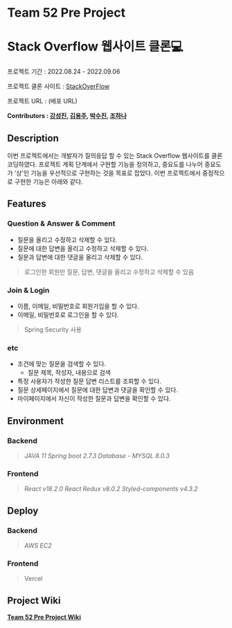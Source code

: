 # **Team 52 Pre Project**

# **Stack Overflow 웹사이트 클론💻**

프로젝트 기간 : 2022.08.24 - 2022.09.06

프로젝트 클론 사이트 : [StackOverFlow](https://stackoverflow.com/)

프로젝트 URL : (배포 URL)

**Contributors : [강성진](https://github.com/SJ0000), [김용주](https://github.com/yongjuvv), [박수진](https://github.com/imsujinpark), [조하나](https://github.com/hana1203)**

## Description

이번 프로젝트에서는 개발자가 질의응답 할 수 있는 Stack Overflow 웹사이트를 클론 코딩하였다. 프로젝트 계획 단계에서 구현할 기능을 정의하고, 중요도를 나누어 중요도가 ‘상'인 기능을 우선적으로 구현하는 것을 목표로 잡았다. 이번 프로젝트에서 중점적으로 구현한 기능은 아래와 같다.  

## **Features**

### Question & Answer & Comment

- 질문을 올리고 수정하고 삭제할 수 있다.
- 질문에 대한 답변을 올리고 수정하고 삭제할 수 있다.
- 질문과 답변에 대한 댓글을 올리고 삭제할 수 있다.

> 로그인한 회원만 질문, 답변, 댓글을 올리고 수정하고 삭제할 수 있음
> 

### Join & Login

- 이름, 이메일, 비밀번호로 회원가입을 할 수 있다.
- 이메일, 비밀번호로 로그인을 할 수 있다.

> Spring Security 사용
> 

### etc

- 조건에 맞는 질문을 검색할 수 있다.
    - 질문 제목, 작성자, 내용으로 검색
- 특정 사용자가 작성한 질문 답변 리스트를 조회할 수 있다.
- 질문 상세페이지에서 질문에 대한 답변과 댓글을 확인할 수 있다.
- 마이페이지에서 자신이 작성한 질문과 답변을 확인할 수 있다.

## **Environment**

### Backend

> *JAVA 11*
*Spring boot 2.7.3*
*Database - MYSQL 8.0.3*
> 

### Frontend

> *React v18.2.0
React Redux v8.0.2
Styled-components v4.3.2*
> 

## **Deploy**

### Backend

> *AWS EC2*
> 

### Frontend

> Vercel
> 

## **Project Wiki**

[**Team 52 Pre Project Wiki**](https://github.com/codestates-seb/seb39_pre_052/wiki)
